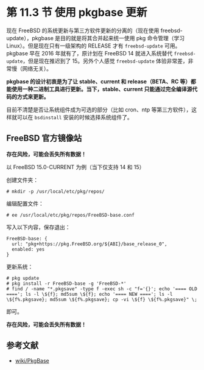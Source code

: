 # 第 11.3 节 使用 pkgbase 更新

现在 FreeBSD 的系统更新与第三方软件更新的分离的（现在使用 freebsd-update），pkgbase 是目的就是将其合并起来统一使用 pkg 命令管理（学习 Linux）。但是现在只有一级架构的 RELEASE 才有 `freebsd-update` 可用。pkgbase 早在 2016 年就有了，原计划在 FreeBSD 14 就进入系统替代 `freebsd-update`，但是现在推迟到了 15。另外个人感觉 `freebsd-update` 体验非常差，非常慢（网络无关）。

**pkgbase 的设计初衷是为了让 stable、current 和 release（BETA、RC 等）都能使用一种二进制工具进行更新。当下，stable、current 只能通过完全编译源代码的方式来更新。**

目前不清楚是否让系统组件成为可选的部分（比如 cron、ntp 等第三方软件），这样就可以在 `bsdinstall` 安装的时候选择系统组件了。

## FreeBSD 官方镜像站

**存在风险，可能会丢失所有数据！**

以 FreeBSD 15.0-CURRENT 为例（当下仅支持 14 和 15）

创建文件夹：

```
# mkdir -p /usr/local/etc/pkg/repos/
```

编辑配置文件：

```
# ee /usr/local/etc/pkg/repos/FreeBSD-base.conf 
```

写入以下内容，保存退出：

```
FreeBSD-base: {
  url: "pkg+https://pkg.FreeBSD.org/${ABI}/base_release_0",
  enabled: yes
}
```

更新系统：

```shell-session
# pkg update 
# pkg install -r FreeBSD-base -g 'FreeBSD-*'
# find / -name "*.pkgsave" -type f -exec sh -c "f='{}'; echo '==== OLD ===='; ls -l \${f}; md5sum \${f}; echo '==== NEW ===='; ls -l \${f%.pkgsave}; md5sum \${f%.pkgsave}; cp -vi \${f} \${f%.pkgsave}" \;
```

即可。

**存在风险，可能会丢失所有数据！**

## 参考文献

- [wiki/PkgBase](https://wiki.freebsd.org/PkgBase)

